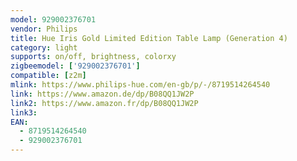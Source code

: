 ```yaml
---
model: 929002376701
vendor: Philips
title: Hue Iris Gold Limited Edition Table Lamp (Generation 4)
category: light
supports: on/off, brightness, colorxy
zigbeemodel: ['929002376701']
compatible: [z2m]
mlink: https://www.philips-hue.com/en-gb/p/-/8719514264540
link: https://www.amazon.de/dp/B08QQ1JW2P
link2: https://www.amazon.fr/dp/B08QQ1JW2P
link3: 
EAN: 
  - 8719514264540
  - 929002376701
---
```

